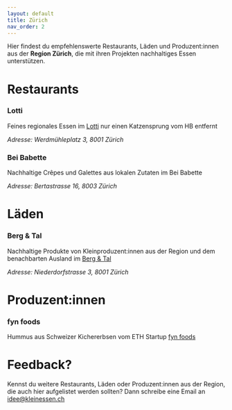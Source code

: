 ```yaml
---
layout: default
title: Zürich
nav_order: 2
---
```


Hier findest du empfehlenswerte Restaurants, Läden und Produzent:innen aus der **Region Zürich**, die mit ihren Projekten nachhaltiges Essen unterstützen.

# __Restaurants__

### **Lotti**

Feines regionales Essen im [Lotti](https://www.lotti-lokal.ch/) nur einen Katzensprung vom HB entfernt

*Adresse: Werdmühleplatz 3, 8001 Zürich*

### **Bei Babette**

Nachhaltige Crêpes und Galettes aus lokalen Zutaten im Bei Babette

*Adresse: Bertastrasse 16, 8003 Zürich*



# __Läden__

### **Berg & Tal**

Nachhaltige Produkte von Kleinproduzent:innen aus der Region und dem benachbarten Ausland im [Berg & Tal](https://www.berg-tal.ch/)

*Adresse: Niederdorfstrasse 3, 8001 Zürich*



# __Produzent:innen__

### **fyn foods**

Hummus aus Schweizer Kichererbsen vom ETH Startup [fyn foods](https://www.fynfoods.ch/)



# __Feedback?__

Kennst du weitere Restaurants, Läden oder Produzent:innen aus der Region, die auch hier aufgelistet werden sollten? Dann schreibe eine Email an idee@kleinessen.ch